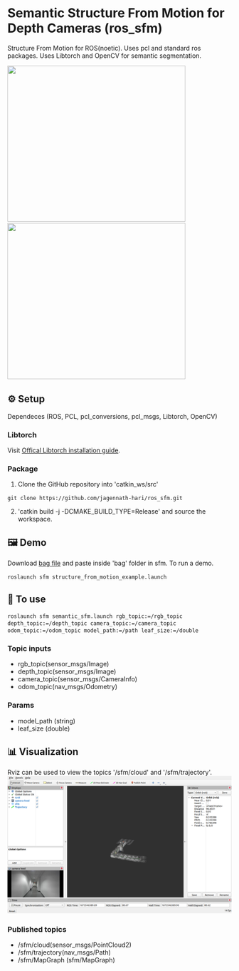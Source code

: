 # Semantic Structure From Motion for Depth Cameras (ros_sfm)
Structure From Motion for ROS(noetic). Uses pcl and standard ros packages. Uses Libtorch and OpenCV for semantic segmentation.

<p float="center">
  <img src="assets/camera_feed1.gif" width="400" height="350" />
  <img src="assets/point_cloud.gif" width="400" height="350" />
</p> 

## ⚙️ Setup
Dependeces (ROS, PCL, pcl_conversions, pcl_msgs, Libtorch, OpenCV)

### Libtorch
Visit [Offical Libtorch installation guide](https://github.com/pytorch/pytorch/blob/main/docs/libtorch.rst).

### Package
1. Clone the GitHub repository into 'catkin_ws/src'
```shell
git clone https://github.com/jagennath-hari/ros_sfm.git
```
2. 'catkin build -j -DCMAKE_BUILD_TYPE=Release' and source the workspace.

## 🖼 Demo
Download [bag file](https://drive.google.com/uc?export=download&id=1SUDQQADDZAbozKulQ5Lv8tRqpfOsAcj8) and paste inside 'bag' folder in sfm.
To run a demo.
```shell
roslaunch sfm structure_from_motion_example.launch
```
## 🏁 To use
```shell
roslaunch sfm semantic_sfm.launch rgb_topic:=/rgb_topic depth_topic:=/depth_topic camera_topic:=/camera_topic odom_topic:=/odom_topic model_path:=/path leaf_size:=/double
```
### Topic inputs
- rgb_topic(sensor_msgs/Image)
- depth_topic(sensor_msgs/Image)
- camera_topic(sensor_msgs/CameraInfo)
- odom_topic(nav_msgs/Odometry)

### Params
- model_path (string)
- leaf_size (double)

## 📊 Visualization
Rviz can be used to view the topics '/sfm/cloud' and '/sfm/trajectory'.
![Alt text](assets/rviz.png)

### Published topics
- /sfm/cloud(sensor_msgs/PointCloud2)
- /sfm/trajectory(nav_msgs/Path)
- /sfm/MapGraph (sfm/MapGraph)
